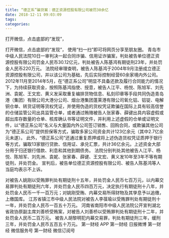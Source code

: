 ```yaml
---
title: “德正系”骗贷案：德正资源控股有限公司被罚30余亿
date: 2018-12-11 09:03:09
tags: 
categories: 
---
```

打开微信，点击底部的“发现”，
<!-- more -->
打开微信，点击底部的“发现”，
使用“扫一扫”即可将网页分享至朋友圈。
青岛市中级人民法院10日一审判决一起合同诈骗、信用证诈骗案，判处被告单位德正资源控股有限公司罚金人民币30.12亿元，判处被告人陈基鸿有期徒刑23年，并处罚金人民币220万元。
法院经审理查明，被告人陈基鸿于2004年9月注册成立德正资源控股有限公司，并以该公司为基础，先后实际控制经营60余家境内外公司。2012年11月至2014年5月，在“德正系公司”明显不具备还款及履行合同能力的情况下，为持续获取资金，按照陈基鸿指使、授意，被告人江平、杨悦、陈旭军、刘先洲、袁妮、王文宏、黄义发采取重复编排货物信息、私刻印章等手段共同伪造青岛港（集团）有限公司大港分公司、烟台港集团蓬莱港有限公司氧化铝、铝锭、电解铜仓单、转货证明等货权凭证，并使用伪造的货权凭证欺骗在国际上具有较高信誉的仓储监管公司出具监管仓单，或者通过贿赂被告人张家春、薛键出具内容虚假或超出库存数量的仓单、核库确认书等证明文件，并利用上述虚假的仓单或证明文件，以“德正系公司”名义与大量国内外公司签订销售、回购合同，或欺骗其他公司为“德正系公司”提供担保等方式，骗取多家公司资金共计123亿余元（其中2.7亿余元未遂）。
此外，“德正系公司”还通过重复质押或将上述伪造货权凭证质押于银行等方式，骗取13家银行贷款、信用证、承兑汇票，共计36亿余元。上述资金大部分用于归还银行借款、利息和其他到期债务。
法院分别判处其他被告人江平、杨悦、陈旭军、刘先洲、袁妮、张家春、薛键、王文宏、黄义发10年至3年不等有期徒刑，并处罚金。
宣判后，被告单位德正资源控股有限公司、被告人陈基鸿等人当庭均表示不上诉。
 
 
对被告人姚刚以受贿罪判处有期徒刑十五年，并处罚金人民币七百万元，以内幕交易罪判处有期徒刑六年，并处罚金人民币四百万元，决定执行有期徒刑十八年，并处罚金人民币一千一百万元；对姚刚受贿、内幕交易所得财物及其孳息予以追缴，上缴国库。
江苏省镇江市中级人民法院对被告人李葆瑜以受贿罪判处有期徒刑十一年，并处罚金人民币一百五十万元。
河南省南阳市中级人民法院公开宣判湖北省政协原副主席刘善桥受贿案，对被告人刘善桥以受贿罪判处有期徒刑十二年，并处罚金人民币二百万元。
被告人胡黎明犯内幕交易罪，判处有期徒刑三年，缓刑三年，并处罚金人民币五百五十万元。
第一财经
APP
第一财经
日报微博
第一财经
微信服务号
第一财经
微信订阅号
